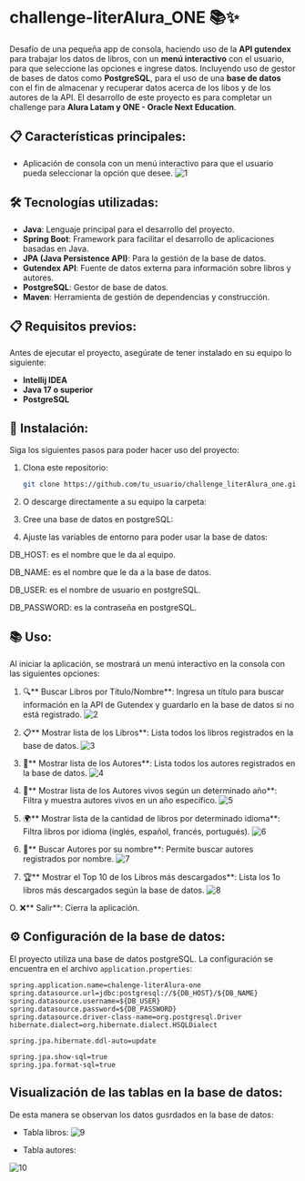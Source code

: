 # challenge-literAlura_ONE 📚✨

Desafío de una pequeña app de consola, haciendo uso de la **API gutendex** para trabajar los datos de libros, con un **menú interactivo** con el usuario, 
para que seleccione las opciones e ingrese datos. Incluyendo uso de gestor de bases de datos como **PostgreSQL**, para el uso de una **base de datos** con 
el fin de almacenar y recuperar datos acerca de los libos y de los autores de la API. El desarrollo de este proyecto es para completar un challenge para 
**Alura Latam y ONE - Oracle Next Education**.

## 📋 Características principales:

- Aplicación de consola con un menú interactivo para que el usuario pueda seleccionar la opción que desee.
![1](https://github.com/user-attachments/assets/200db9b4-14aa-4b3f-a81b-30d5f44a74ad)

## 🛠️ Tecnologías utilizadas:

- **Java**: Lenguaje principal para el desarrollo del proyecto.
- **Spring Boot**: Framework para facilitar el desarrollo de aplicaciones basadas en Java.
- **JPA (Java Persistence API)**: Para la gestión de la base de datos.
- **Gutendex API**: Fuente de datos externa para información sobre libros y autores.
- **PostgreSQL**: Gestor de base de datos.
- **Maven**: Herramienta de gestión de dependencias y construcción.

## 📋 Requisitos previos:

Antes de ejecutar el proyecto, asegúrate de tener instalado en su equipo lo siguiente:

- **Intellij IDEA**
- **Java 17 o superior**
- **PostgreSQL**

## 🚀 Instalación:

Siga los siguientes pasos para poder hacer uso del proyecto:

1. Clona este repositorio:

   ```bash
   git clone https://github.com/tu_usuario/challenge_literAlura_one.git
   ```

2. O descarge directamente a su equipo la carpeta:

3. Cree una base de datos en postgreSQL:

4. Ajuste las variables de entorno para poder usar la base de datos:

DB_HOST: es el nombre que le da al  equipo.

DB_NAME: es el nombre que le da a la base de datos.

DB_USER: es el nombre de usuario en postgreSQL.

DB_PASSWORD: es la contraseña en postgreSQL.

## 📚 Uso:

Al iniciar la aplicación, se mostrará un menú interactivo en la consola con las siguientes opciones:

1. 🔍** Buscar Libros por Título/Nombre**: Ingresa un título para buscar información en la API de Gutendex y guardarlo en la base de datos si no está registrado.
![2](https://github.com/user-attachments/assets/ad18a065-7220-4ba1-a36c-034fa975bd9a)

2. 📋** Mostrar lista de los Libros**: Lista todos los libros registrados en la base de datos.
![3](https://github.com/user-attachments/assets/050b209b-6a4b-46a1-8b0a-63f033b08fe9)

3. 👥** Mostrar lista de los Autores**: Lista todos los autores registrados en la base de datos.
![4](https://github.com/user-attachments/assets/708a4b60-ebca-4328-a6df-21b3fc959145)

4. 📆** Mostrar lista de los Autores vivos según un determinado año**: Filtra y muestra autores vivos en un año específico.
![5](https://github.com/user-attachments/assets/d7d2b10b-8a7c-4dce-897a-2f3a87441c15)

5. 🌍** Mostrar lista de la cantidad de libros por determinado idioma**: Filtra libros por idioma (inglés, español, francés, portugués).
![6](https://github.com/user-attachments/assets/67fbbb96-1f33-4358-aec7-93f55b30546b)

6. 🔎** Buscar Autores por su nombre**: Permite buscar autores registrados por nombre.
![7](https://github.com/user-attachments/assets/efd2d9ef-f687-4316-8a9c-5f38c156e7df)

7. 🏆** Mostrar el Top 10 de los Libros más descargados**: Lista los 1o libros más descargados según la base de datos.
![8](https://github.com/user-attachments/assets/f919e195-1c79-45e5-b960-1cb8333f3dd4)

O. ❌** Salir**: Cierra la aplicación.

## ⚙️ Configuración de la base de datos:

El proyecto utiliza una base de datos postgreSQL. La configuración se encuentra en el archivo `application.properties`:

```properties
spring.application.name=chalenge-literAlura-one
spring.datasource.url=jdbc:postgresql://${DB_HOST}/${DB_NAME}
spring.datasource.username=${DB_USER}
spring.datasource.password=${DB_PASSWORD}
spring.datasource.driver-class-name=org.postgresql.Driver
hibernate.dialect=org.hibernate.dialect.HSQLDialect

spring.jpa.hibernate.ddl-auto=update

spring.jpa.show-sql=true
spring.jpa.format-sql=true
```
## Visualización de las tablas en la base de datos:

De esta manera se observan los datos gusrdados en la base de datos:

- Tabla libros:
![9](https://github.com/user-attachments/assets/2e66d319-5998-4ae1-9a0c-92b0c7352572)

- Tabla autores:

![10](https://github.com/user-attachments/assets/a1943967-185e-4237-9ed1-63e79eead0b0)






